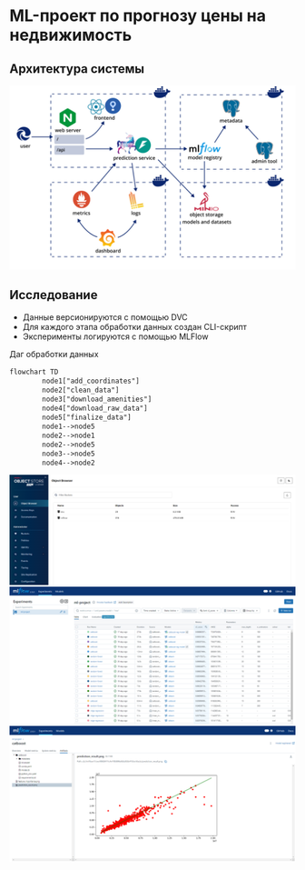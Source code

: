 # ML-проект по прогнозу цены на недвижимость

## Архитектура системы

![Архитектура системы](https://github.com/Daniil-Solo/MLOps-House-Price-Prediction/blob/master/visual/architecture-1.png)

## Исследование

- Данные версионируются с помощью DVC
- Для каждого этапа обработки данных создан CLI-скрипт
- Эксперименты логируются с помощью MLFlow

Даг обработки данных
```mermaid
flowchart TD                       
        node1["add_coordinates"]   
        node2["clean_data"]        
        node3["download_amenities"]
        node4["download_raw_data"] 
        node5["finalize_data"]     
        node1-->node5              
        node2-->node1              
        node2-->node5              
        node3-->node5              
        node4-->node2
```

![Бакеты в S3-хранилище](https://github.com/Daniil-Solo/MLOps-House-Price-Prediction/blob/master/visual/minio-1.png)
![Эксперименты](https://github.com/Daniil-Solo/MLOps-House-Price-Prediction/blob/master/visual/mlflow-1.png)
![Артефакты модели](https://github.com/Daniil-Solo/MLOps-House-Price-Prediction/blob/master/visual/mlflow-3.png)